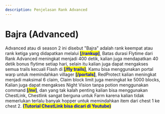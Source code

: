 ```yaml
---
description: Penjelasan Rank Advanced
---
```


# Bajra (Advanced)

Advanced atau di season 2 ini disebut "Bajra" adalah rank keempat atau rank ketiga yang didapatkan melalui <mark style="color:blue;">**\[/rankup]**</mark>, Batas durasi Flytime dari Rank Advanced meningkat menjadi 400 detik, kalian juga mendapatkan 40 detik bonus flytime setiap hari, selain itu kalian juga dapat mengakses semua trails kecuali Flash di <mark style="color:blue;">**\[/fly trails]**</mark>, Kamu bisa menggunakan portal warp untuk memindahkan villager <mark style="color:blue;">**\[/portals]**</mark>, RedProtect kalian meningkat menjadi maksimal 6 claim, Claim block limit juga meningkat ke 5000 blocks, Kalian juga dapat mengakses Night Vision tanpa potion menggunakan command <mark style="color:blue;">**\[/nv]**</mark>, dan yang tak kalah penting kalian bisa menggunakan ChestLink, Chestlink sangat berguna untuk Farm karena kalian tidak memerlukan terlalu banyak hopper untuk memindahkan item dari chest 1 ke chest 2. <mark style="color:blue;">**(Tutorial ChestLink bisa dicari di Youtube)**</mark>
